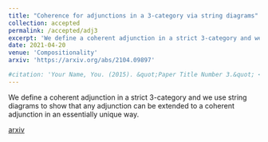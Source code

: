 ```yaml
---
title: "Coherence for adjunctions in a 3-category via string diagrams"
collection: accepted
permalink: /accepted/adj3
excerpt: 'We define a coherent adjunction in a strict 3-category and we use string diagrams to show that any adjunction can be extended to a coherent adjunction in an essentially unique way.'
date: 2021-04-20
venue: 'Compositionality'
arxiv: 'https://arxiv.org/abs/2104.09897'

#citation: 'Your Name, You. (2015). &quot;Paper Title Number 3.&quot; <i>Journal 1</i>. 1(3).'
---
```

We define a coherent adjunction in a strict 3-category and we use string diagrams to show that any adjunction can be extended to a coherent adjunction in an essentially unique way. 

[arxiv](https://arxiv.org/abs/2104.09897)